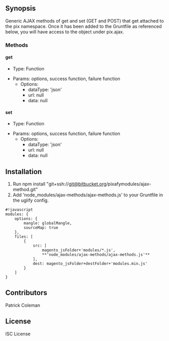 ## Synopsis ##

Generic AJAX methods of get and set (GET and POST) that get attached to the pix namespace. Once it has been added to the Gruntfile as referenced below, you will have access to the object under pix.ajax.

### Methods ###
#### get ####
* Type: Function
+ Params: options, success function, failure function
    + Options:
        * dataType: 'json'
        * url: null
        * data: null
#### set ####
* Type: Function
+ Params: options, success function, failure function
    + Options:
        * dataType: 'json'
        * url: null
        * data: null


## Installation ##
1. Run npm install "git+ssh://git@bitbucket.org/pixafymodules/ajax-method.git"
2. Add 'node_modules/ajax-methods/ajax-methods.js' to your Gruntfile in the uglify config.


```
#!javascript
modules: {
    options: {
        mangle: globalMangle,
        sourceMap: true
    },
    files: [
        {
            src: [
                magento_jsFolder+'modules/*.js',
                **'node_modules/ajax-methods/ajax-methods.js'**
            ],
            dest: magento_jsFolder+destFolder+'modules.min.js'
        }
    ]
}

```

## Contributors

Patrick Coleman

## License

ISC License